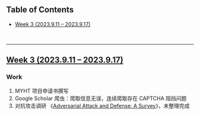 <p id="table"></p>

## Table of Contents

- <a href="#3">Week 3 (2023.9.11 – 2023.9.17)</a>

<br/>

------

<p id="3"></p>

## <a href="#table">Week 3 (2023.9.11 – 2023.9.17)</a>

### Work

1. MYHT 项目申请书撰写
2. Google Scholar 爬虫：爬取信息无误，连续爬取存在 CAPTCHA 阻挡问题
3. 对抗攻击调研 《<a href="https://arxiv.org/abs/1810.00069">Adversarial Attack and Defense: A Survey</a>》，未整理完成

